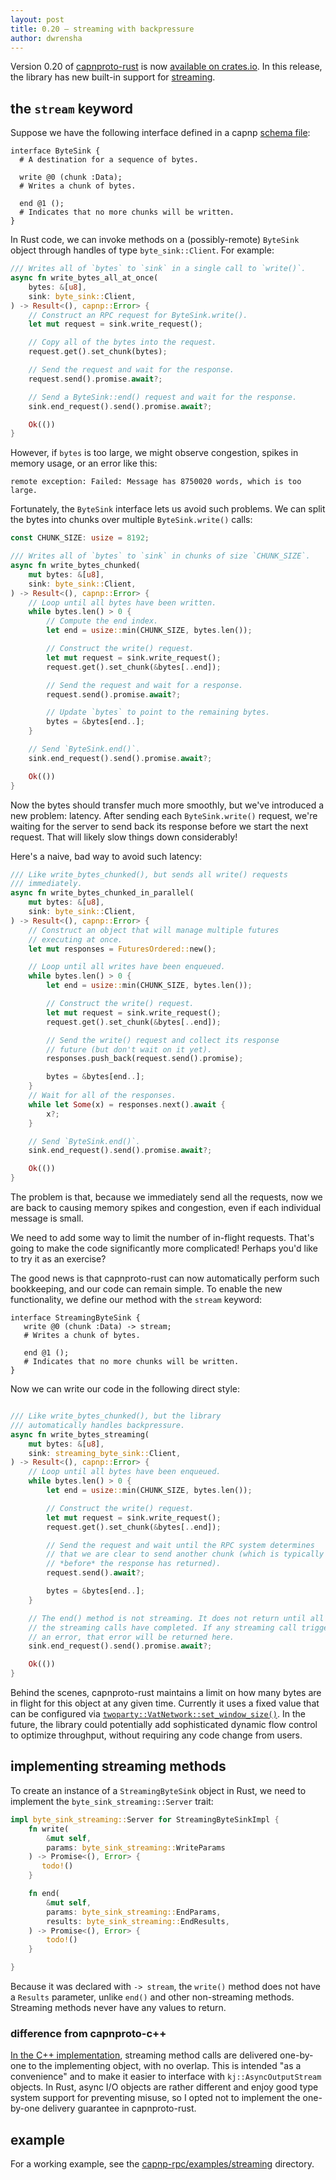 ```yaml
---
layout: post
title: 0.20 — streaming with backpressure
author: dwrensha
---
```


Version 0.20 of [capnproto-rust](https://github.com/capnproto/capnproto-rust)
is now [available on crates.io](https://crates.io/crates/capnp).
In this release, the library has new built-in support for
[streaming](https://capnproto.org/news/2020-04-23-capnproto-0.8.html#multi-stream-flow-control).

## the `stream` keyword

Suppose we have the following interface defined
in a capnp [schema file](https://capnproto.org/language.html):

```
interface ByteSink {
  # A destination for a sequence of bytes.

  write @0 (chunk :Data);
  # Writes a chunk of bytes.

  end @1 ();
  # Indicates that no more chunks will be written.
}
```

In Rust code, we can invoke methods on a (possibly-remote) `ByteSink` object
through handles of type `byte_sink::Client`. For example:

```rust
/// Writes all of `bytes` to `sink` in a single call to `write()`.
async fn write_bytes_all_at_once(
    bytes: &[u8],
    sink: byte_sink::Client,
) -> Result<(), capnp::Error> {
    // Construct an RPC request for ByteSink.write().
    let mut request = sink.write_request();

    // Copy all of the bytes into the request.
    request.get().set_chunk(bytes);

    // Send the request and wait for the response.
    request.send().promise.await?;

    // Send a ByteSink::end() request and wait for the response.
    sink.end_request().send().promise.await?;

    Ok(())
}
```

However, if `bytes` is too large, we might
observe congestion, spikes in memory usage, or
an error like this:

```
remote exception: Failed: Message has 8750020 words, which is too large.
```

Fortunately, the `ByteSink` interface lets us avoid such problems. We can split
the bytes into chunks over multiple `ByteSink.write()` calls:


```rust
const CHUNK_SIZE: usize = 8192;

/// Writes all of `bytes` to `sink` in chunks of size `CHUNK_SIZE`.
async fn write_bytes_chunked(
    mut bytes: &[u8],
    sink: byte_sink::Client,
) -> Result<(), capnp::Error> {
    // Loop until all bytes have been written.
    while bytes.len() > 0 {
        // Compute the end index.
        let end = usize::min(CHUNK_SIZE, bytes.len());

        // Construct the write() request.
        let mut request = sink.write_request();
        request.get().set_chunk(&bytes[..end]);

        // Send the request and wait for a response.
        request.send().promise.await?;

        // Update `bytes` to point to the remaining bytes.
        bytes = &bytes[end..];
    }

    // Send `ByteSink.end()`.
    sink.end_request().send().promise.await?;

    Ok(())
}
```

Now the bytes should transfer much more smoothly,
but we've introduced a new problem: latency.
After sending each `ByteSink.write()` request,
we're waiting for the server to send back its response
before we start the next request.
That will likely slow things down considerably!

Here's a naive, bad way to avoid such latency:

```rust
/// Like write_bytes_chunked(), but sends all write() requests
/// immediately.
async fn write_bytes_chunked_in_parallel(
    mut bytes: &[u8],
    sink: byte_sink::Client,
) -> Result<(), capnp::Error> {
    // Construct an object that will manage multiple futures
    // executing at once.
    let mut responses = FuturesOrdered::new();

    // Loop until all writes have been enqueued.
    while bytes.len() > 0 {
        let end = usize::min(CHUNK_SIZE, bytes.len());

        // Construct the write() request.
        let mut request = sink.write_request();
        request.get().set_chunk(&bytes[..end]);

        // Send the write() request and collect its response
        // future (but don't wait on it yet).
        responses.push_back(request.send().promise);

        bytes = &bytes[end..];
    }
    // Wait for all of the responses.
    while let Some(x) = responses.next().await {
        x?;
    }

    // Send `ByteSink.end()`.
    sink.end_request().send().promise.await?;

    Ok(())
}
```

The problem is that, because we immediately send all the requests,
now we are back to causing memory spikes and congestion,
even if each individual message is small.

We need to add some way to limit the number of in-flight requests.
That's going to make the code significantly more complicated!
Perhaps you'd like to try it as an exercise?


The good news is that capnproto-rust can now automatically
perform such bookkeeping, and our code can remain simple.
To enable the new functionality, we define our
method with the `stream` keyword:


```
interface StreamingByteSink {
   write @0 (chunk :Data) -> stream;
   # Writes a chunk of bytes.

   end @1 ();
   # Indicates that no more chunks will be written.
}
```

Now we can write our code in the following direct style:

```rust

/// Like write_bytes_chunked(), but the library
/// automatically handles backpressure.
async fn write_bytes_streaming(
    mut bytes: &[u8],
    sink: streaming_byte_sink::Client,
) -> Result<(), capnp::Error> {
    // Loop until all bytes have been enqueued.
    while bytes.len() > 0 {
        let end = usize::min(CHUNK_SIZE, bytes.len());

        // Construct the write() request.
        let mut request = sink.write_request();
        request.get().set_chunk(&bytes[..end]);

        // Send the request and wait until the RPC system determines
        // that we are clear to send another chunk (which is typically
        // *before* the response has returned).
        request.send().await?;

        bytes = &bytes[end..];
    }

    // The end() method is not streaming. It does not return until all of
    // the streaming calls have completed. If any streaming call triggered
    // an error, that error will be returned here.
    sink.end_request().send().promise.await?;

    Ok(())
}
```

Behind the scenes, capnproto-rust maintains a limit on how many bytes
are in flight for this object at any given time.
Currently it uses a fixed value
that can be configured via
[`twoparty::VatNetwork::set_window_size()`](https://github.com/capnproto/capnproto-rust/blob/1722f1baadd56f7f34d1dc2ee2ee1d5da12838db/capnp-rpc/src/twoparty.rs#L282-L284).
In the future, the library could potentially add sophisticated dynamic
flow control to optimize throughput, without requiring
any code change from users.

## implementing streaming methods

To create an instance of a `StreamingByteSink` object in Rust,
we need to implement the `byte_sink_streaming::Server` trait:

```rust
impl byte_sink_streaming::Server for StreamingByteSinkImpl {
    fn write(
        &mut self,
        params: byte_sink_streaming::WriteParams
    ) -> Promise<(), Error> {
       todo!()
    }

    fn end(
        &mut self,
        params: byte_sink_streaming::EndParams,
        results: byte_sink_streaming::EndResults,
    ) -> Promise<(), Error> {
        todo!()
    }

}
```

Because it was declared with `-> stream`, the `write()` method
does not have a `Results` parameter,
unlike `end()` and other non-streaming methods.
Streaming methods never have any values to return.

### difference from capnproto-c++

[In the C++ implementation](https://github.com/capnproto/capnproto/pull/825),
streaming method calls are delivered one-by-one
to the implementing object, with no overlap.
This is intended "as a convenience" and to
make it easier to interface with `kj::AsyncOutputStream` objects.
In Rust, async I/O objects are rather different
and enjoy good type system support for preventing misuse,
so I opted not to implement the one-by-one delivery guarantee
in capnproto-rust.

## example

For a working example, see
the [capnp-rpc/examples/streaming](https://github.com/capnproto/capnproto-rust/tree/1722f1baadd56f7f34d1dc2ee2ee1d5da12838db/capnp-rpc/examples/streaming)
directory.
